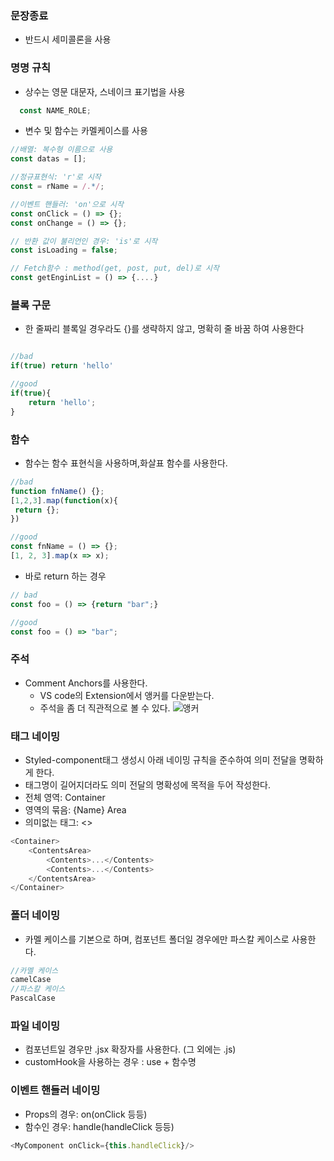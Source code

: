 
### 문장종료
- 반드시 세미콜론을 사용

### 명명 규칙
- 상수는 영문 대문자, 스네이크 표기법을 사용
```js 
  const NAME_ROLE;
```

- 변수 및 함수는 카멜케이스를 사용
```js
//배열: 복수형 이름으로 사용
const datas = [];

//정규표현식: 'r'로 시작
const = rName = /.*/;

//이벤트 핸들러: 'on'으로 시작
const onClick = () => {};
const onChange = () => {};

// 반환 값이 불리언인 경우: 'is'로 시작
const isLoading = false;

// Fetch함수 : method(get, post, put, del)로 시작
const getEnginList = () => {....}

```


### 블록 구문
- 한 줄짜리 블록일 경우라도 {}를 생략하지 않고, 명확히 줄 바꿈 하여 사용한다
```js

//bad
if(true) return 'hello'

//good
if(true){
	return 'hello';
}

```

### 함수
- 함수는 함수 표현식을 사용하며,화살표 함수를 사용한다.
```js
//bad
function fnName() {};
[1,2,3].map(function(x){
 return {};
})

//good
const fnName = () => {};
[1, 2, 3].map(x => x);


```

- 바로 return 하는 경우
``` js
// bad
const foo = () => {return "bar";}

//good
const foo = () => "bar";
```

### 주석
- Comment Anchors를 사용한다.
	- VS code의 Extension에서 앵커를 다운받는다.
	- 주석을 좀 더 직관적으로 볼 수 있다.
![앵커](https://img1.daumcdn.net/thumb/R1280x0/?scode=mtistory2&fname=https%3A%2F%2Fblog.kakaocdn.net%2Fdn%2FcJjPCK%2FbtrIGxIi5hE%2FXoaYykIdlHpKBZUmOkj7K1%2Fimg.png)


### 태그 네이밍
- Styled-component태그 생성시 아래 네이밍 규칙을 준수하여 의미 전달을 명확하게 한다.
- 태그명이 길어지더라도 의미 전달의 명확성에 목적을 두어 작성한다.
- 전체 영역: Container
- 영역의 묶음: {Name} Area
- 의미없는 태그: <>
```js
<Container> 
	<ContentsArea> 
		<Contents>...</Contents> 
		<Contents>...</Contents> 
	</ContentsArea> 
</Container>

```

### 폴더 네이밍
- 카멜 케이스를 기본으로 하며, 컴포넌트 폴더일 경우에만 파스칼 케이스로 사용한다.
```js
//카멜 케이스
camelCase
//파스칼 케이스
PascalCase

```

### 파일 네이밍
- 컴포넌트일 경우만 .jsx 확장자를 사용한다. (그 외에는 .js)
- customHook을 사용하는 경우 : use + 함수명

### 이벤트 핸들러 네이밍

- Props의 경우: on(onClick 등등)
- 함수인 경우: handle(handleClick 등등)
```js
<MyComponent onClick={this.handleClick}/>
```


